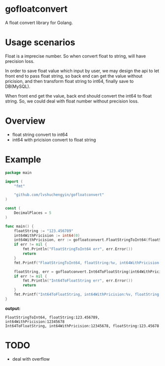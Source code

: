 # gofloatconvert
A float convert library for Golang.

# Usage scenarios
Float is a imprecise number. So when convert float to string, will have precision loss.

In order to save float value which input by user, we may design the api to let front end to pass float string, so back end can get the value without pricision, and then transform float string to int64, finally save to DB(MySQL).

When front end get the value, back end should convert the int64 to float string.
So, we could deal with float number without precision loss.

# Overview
- float string convert to int64
- int64 with pricision convert to float string

# Example
``` go
package main

import (
	"fmt"

	"github.com/lvshuchengyin/gofloatconvert"
)

const (
	DecimalPlaces = 5
)

func main() {
	floatString := "123.456789"
	int64WithPricision := int64(0)
	int64WithPricision, err := gofloatconvert.FloatStringToInt64(floatString, DecimalPlaces)
	if err != nil {
		fmt.Println("FloatStringToInt64 err", err.Error())
		return
	}
	fmt.Printf("FloatStringToInt64, floatString:%v, int64WithPricision:%v\n", floatString, int64WithPricision)

	floatString, err = gofloatconvert.Int64ToFloatString(int64WithPricision, DecimalPlaces)
	if err != nil {
		fmt.Println("Int64ToFloatString err", err.Error())
		return
	}
	fmt.Printf("Int64ToFloatString, int64WithPricision:%v, floatString:%v\n", int64WithPricision, floatString)
}
```

**output:**
```
FloatStringToInt64, floatString:123.456789, int64WithPricision:12345678
Int64ToFloatString, int64WithPricision:12345678, floatString:123.45678
```

# TODO
- deal with overflow 

